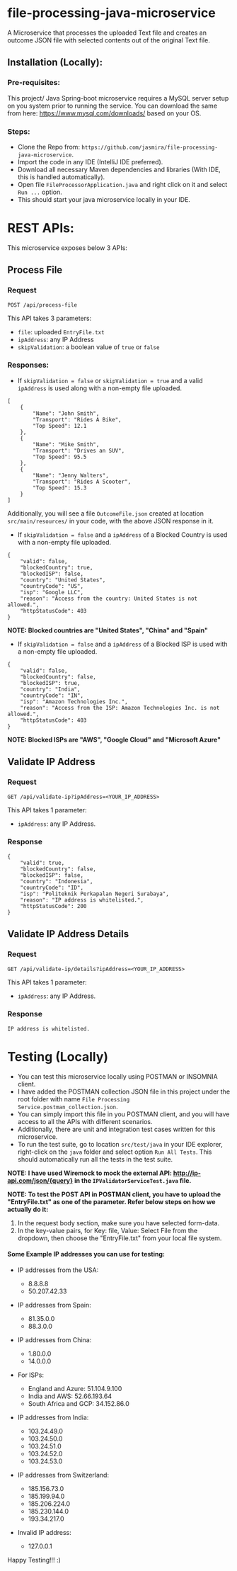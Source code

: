 # file-processing-java-microservice
A Microservice that processes the uploaded Text file and creates an outcome JSON file with selected contents out of the original Text file.

## Installation (Locally):
### Pre-requisites:
This project/ Java Spring-boot microservice requires a MySQL server setup on you system prior to running the service.
You can download the same from here: https://www.mysql.com/downloads/ based on your OS.

### Steps:
* Clone the Repo from: `https://github.com/jasmira/file-processing-java-microservice`.
* Import the code in any IDE (IntelliJ IDE preferred).
* Download all necessary Maven dependencies and libraries (With IDE, this is handled automatically).
* Open file `FileProcessorApplication.java` and right click on it and select `Run ...` option. 
* This should start your java microservice locally in your IDE.


# REST APIs:
This microservice exposes below 3 APIs:

## Process File
### Request
`POST /api/process-file`

This API takes 3 parameters:
* `file`: uploaded `EntryFile.txt`
* `ipAddress`: any IP Address
* `skipValidation`: a boolean value of `true` or `false`

### Responses:
* If `skipValidation = false` or `skipValidation = true` and a valid `ipAddress` is used along with a non-empty file uploaded.
```agsl
[
    {
        "Name": "John Smith",
        "Transport": "Rides A Bike",
        "Top Speed": 12.1
    },
    {
        "Name": "Mike Smith",
        "Transport": "Drives an SUV",
        "Top Speed": 95.5
    },
    {
        "Name": "Jenny Walters",
        "Transport": "Rides A Scooter",
        "Top Speed": 15.3
    }
] 
```
Additionally, you will see a file `OutcomeFile.json` created at location `src/main/resources/` in your code, with the above JSON response in it.

* If `skipValidation = false` and a `ipAddress` of a Blocked Country is used with a non-empty file uploaded.
```agsl
{
    "valid": false,
    "blockedCountry": true,
    "blockedISP": false,
    "country": "United States",
    "countryCode": "US",
    "isp": "Google LLC",
    "reason": "Access from the country: United States is not allowed.",
    "httpStatusCode": 403
}
```
**NOTE: Blocked countries are "United States", "China" and "Spain"**

* If `skipValidation = false` and a `ipAddress` of a Blocked ISP is used with a non-empty file uploaded.
```agsl
{
    "valid": false,
    "blockedCountry": false,
    "blockedISP": true,
    "country": "India",
    "countryCode": "IN",
    "isp": "Amazon Technologies Inc.",
    "reason": "Access from the ISP: Amazon Technologies Inc. is not allowed.",
    "httpStatusCode": 403
}
```
**NOTE: Blocked ISPs are "AWS", "Google Cloud" and "Microsoft Azure"**

## Validate IP Address
### Request
`GET /api/validate-ip?ipAddress=<YOUR_IP_ADDRESS>`

This API takes 1 parameter:
* `ipAddress`: any IP Address.

### Response
```agsl
{
    "valid": true,
    "blockedCountry": false,
    "blockedISP": false,
    "country": "Indonesia",
    "countryCode": "ID",
    "isp": "Politeknik Perkapalan Negeri Surabaya",
    "reason": "IP address is whitelisted.",
    "httpStatusCode": 200
}
```

## Validate IP Address Details
### Request
`GET /api/validate-ip/details?ipAddress=<YOUR_IP_ADDRESS>`

This API takes 1 parameter:
* `ipAddress`: any IP Address.

### Response
```agsl
IP address is whitelisted.
```


# Testing (Locally)
* You can test this microservice locally using POSTMAN or INSOMNIA client.
* I have added the POSTMAN collection JSON file in this project under the root folder with name `File Processing Service.postman_collection.json`.
* You can simply import this file in you POSTMAN client, and you will have access to all the APIs with different scenarios.
* Additionally, there are unit and integration test cases written for this microservice. 
* To run the test suite, go to location `src/test/java` in your IDE explorer, right-click on the `java` folder and select option `Run All Tests`. This should automatically run all the tests in the test suite.

**NOTE: I have used Wiremock to mock the external API: http://ip-api.com/json/{query} in the `IPValidatorServiceTest.java` file.**

**NOTE: To test the POST API in POSTMAN client, you have to upload the "EntryFile.txt" as one of the parameter. Refer below steps on how we actually do it:**
1. In the request body section, make sure you have selected form-data.
2. In the key-value pairs, for Key: file, Value: Select File from the dropdown, then choose the "EntryFile.txt" from your local file system.


#### Some Example IP addresses you can use for testing:
* IP addresses from the USA: 
  * 8.8.8.8
  * 50.207.42.33
* IP addresses from Spain: 
  * 81.35.0.0
  * 88.3.0.0
* IP addresses from China: 
  * 1.80.0.0
  * 14.0.0.0

* For ISPs:
  * England and Azure: 51.104.9.100
  * India and AWS: 52.66.193.64
  * South Africa and GCP: 34.152.86.0

* IP addresses from India:
  * 103.24.49.0
  * 103.24.50.0
  * 103.24.51.0
  * 103.24.52.0
  * 103.24.53.0

* IP addresses from Switzerland:
  * 185.156.73.0
  * 185.199.94.0
  * 185.206.224.0
  * 185.230.144.0
  * 193.34.217.0

* Invalid IP address: 
  * 127.0.0.1


Happy Testing!!! :) 